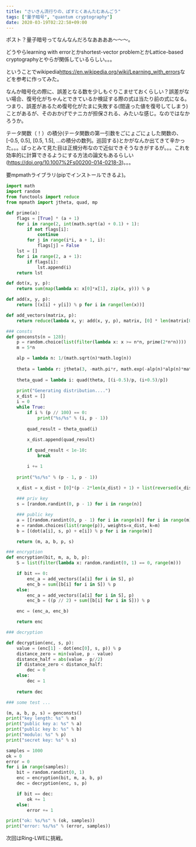 ```yaml
---
title: "さいきん流行りの、ぽすとくあんたむあんごう"
tags: ["量子暗号", "quantum cryptography"]
date: 2020-03-19T02:22:58+09:00
---
```


ポスト？量子暗号ってなんなんだろなああああ〜〜〜。

どうやらlearning with errorとかshortest-vector problemとかLattice-based cryptographyとやらが関係しているらしい。。。

ということでwikipedia<https://en.wikipedia.org/wiki/Learning_with_errors>などを参考に作ってみた。

なんか暗号化の際に、誤差となる数を少しもぐりこませておくらしい？誤差がない場合、復号化がちゃんとできているか検証する際の式は当たり前の式になる。つまり、誤差があるため復号化がたまに失敗する(間違った値を復号してしまう)ことがあるが、そのおかげでナニカが担保される、みたいな感じ。なのではなかろうか。

テータ関数（！）の積分(テータ関数の第一引数をごにょごにょした関数の、[-0.5, 0.5], [0.5, 1.5], ...の積分の数列。巡回する)とかがなんか出てきて辛かった。。。ぱっとみて見た目は正規分布なので近似できそうなきがするが。。。これを効率的に計算できるようにする方法の論文もあるらしい(<https://doi.org/10.1007%2Fs00200-014-0218-3>)。。。

要mpmathライブラリ(pipでインストールできるよ)。

```python
import math
import random
from functools import reduce
from mpmath import jtheta, quad, mp

def prime(a):
    flags = [True] * (a + 1)
    for i in range(2, int(math.sqrt(a) + 0.1) + 1):
        if not flags[i]:
            continue
        for j in range(i*i, a + 1, i):
            flags[j] = False
    lst = []
    for i in range(2, a + 1):
        if flags[i]:
            lst.append(i)
    return lst

def dot(x, y, p):
    return sum(map(lambda x: x[0]*x[1], zip(x, y))) % p

def add(x, y, p):
    return [(x[i] + y[i]) % p for i in range(len(x))]

def add_vectors(matrix, p):
    return reduce(lambda x, y: add(x, y, p), matrix, [0] * len(matrix[0]))

### consts
def genconsts(n = 128):
    p = random.choice(list(filter(lambda x: x >= n*n, prime(2*n*n))))
    m = 5*n

    alp = lambda n: 1/(math.sqrt(n)*math.log(n))
    
    theta = lambda r: jtheta(3, -math.pi*r, math.exp(-alp(n)*alp(n)*math.pi))
    
    theta_quad = lambda i: quad(theta, [(i-0.5)/p, (i+0.5)/p])
    
    print("Generating distribution....")
    x_dist = []
    i = 0
    while True:
        if i % (p // 100) == 0:
            print("%s/%s" % (i, p - 1))
        
        quad_result = theta_quad(i)
        
        x_dist.append(quad_result)

        if quad_result < 1e-10:
            break

        i += 1
    
    print("%s/%s" % (p - 1, p - 1))
    
    x_dist = x_dist + [0]*(p - 2*len(x_dist) + 1) + list(reversed(x_dist[1::]))

    ### priv key
    s = [random.randint(0, p - 1) for i in range(n)]

    ### public key
    a = [[random.randint(0, p - 1) for i in range(n)] for i in range(m)]
    e = random.choices(list(range(p)), weights=x_dist, k=m)
    b = [(dot(a[i], s, p) + e[i]) % p for i in range(m)]

    return (m, a, b, p, s)

### encryption
def encryption(bit, m, a, b, p):
    S = list(filter(lambda x: random.randint(0, 1) == 0, range(m)))

    if bit == 0:
        enc_a = add_vectors([a[i] for i in S], p)
        enc_b = sum([b[i] for i in S]) % p
    else:
        enc_a = add_vectors([a[i] for i in S], p)
        enc_b = ((p // 2) + sum([b[i] for i in S])) % p

    enc = (enc_a, enc_b)

    return enc

### decryption

def decryption(enc, s, p):
    value = (enc[1] - dot(enc[0], s, p)) % p
    distance_zero = min(value, p - value)
    distance_half = abs(value - p//2)
    if distance_zero < distance_half:
        dec = 0
    else:
        dec = 1
    
    return dec

### some test ...

(m, a, b, p, s) = genconsts()
print("key length: %s" % m)
print("public key a: %s" % a)
print("public key b: %s" % b)
print("modulo: %s" % p)
print("secret key: %s" % s)

samples = 1000
ok = 0
error = 0
for i in range(samples):
    bit = random.randint(0, 1)
    enc = encryption(bit, m, a, b, p)
    dec = decryption(enc, s, p)

    if bit == dec:
        ok += 1
    else:
        error += 1

print("ok: %s/%s" % (ok, samples))
print("error: %s/%s" % (error, samples))
```

次回はRing-LWEに挑戦。